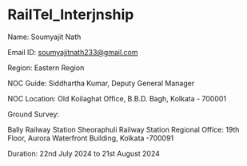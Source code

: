 # RailTel_Interjnship
Name: Soumyajit Nath

Email ID: soumyajitnath233@gmail.com

Region: Eastern Region

NOC Guide: Siddhartha Kumar, Deputy General Manager

NOC Location: Old Koilaghat Office, B.B.D. Bagh, Kolkata - 700001

Ground Survey:

Bally Railway Station
Sheoraphuli Railway Station
Regional Office: 19th Floor, Aurora Waterfront Building, Kolkata -700091

Duration: 22nd July 2024 to 21st August 2024
